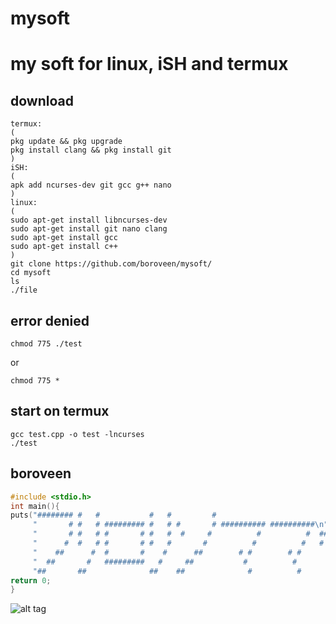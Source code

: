 # mysoft
# my soft for linux, iSH and termux
## download
```
termux:
(
pkg update && pkg upgrade
pkg install clang && pkg install git
)
iSH:
(
apk add ncurses-dev git gcc g++ nano
)
linux:
(
sudo apt-get install libncurses-dev
sudo apt-get install git nano clang
sudo apt-get install gcc
sudo apt-get install c++
)
git clone https://github.com/boroveen/mysoft/
cd mysoft
ls
./file
```
## error denied
```
chmod 775 ./test
```
or
```
chmod 775 *
```
## start on termux
```
gcc test.cpp -o test -lncurses
./test
```
## boroveen
```c++
#include <stdio.h>
int main(){
puts("######## #   #           #   #         #                         ######\n"
     "       # #   # ######### #   # #       # ########## ##########\n"
     "       # #   # #       # #   #  #     #          #          #  ##########\n"
     "      #  #   # #       # #   #       #          #          #   #        #\n"
     "    ##      #  #       #    #      ##        # #        # #           ##\n"
     "  ##       #   #########   #     ##           #          #          ##\n"
     "##       ##              ##    ##              #          #       ##\n");
return 0;
}
```
![alt tag](https://boroveen.github.io/video/прикольно.gif "./test")​
